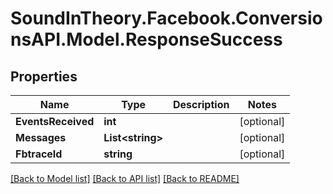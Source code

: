 
# SoundInTheory.Facebook.ConversionsAPI.Model.ResponseSuccess

## Properties

Name | Type | Description | Notes
------------ | ------------- | ------------- | -------------
**EventsReceived** | **int** |  | [optional] 
**Messages** | **List&lt;string&gt;** |  | [optional] 
**FbtraceId** | **string** |  | [optional] 

[[Back to Model list]](../README.md#documentation-for-models)
[[Back to API list]](../README.md#documentation-for-api-endpoints)
[[Back to README]](../README.md)

